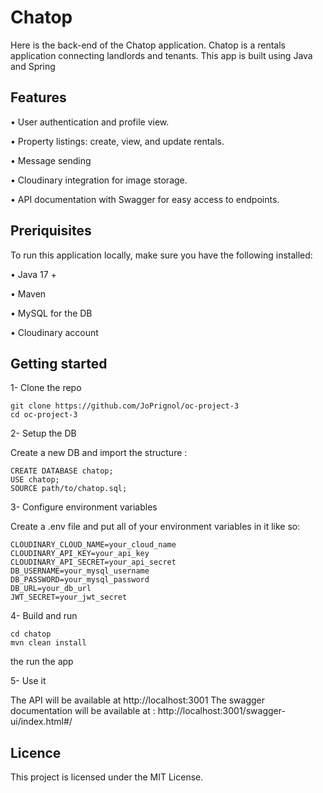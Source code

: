 # Chatop
Here is the back-end of the Chatop application. Chatop is a rentals application connecting landlords and tenants. This app is built using Java and Spring

## Features 

• User authentication and profile view.

• Property listings: create, view, and update rentals.

• Message sending

• Cloudinary integration for image storage.

• API documentation with Swagger for easy access to endpoints.


## Preriquisites

To run this application locally, make sure you have the following installed:

  • Java 17 +
  
  • Maven
  
  • MySQL for the DB
  
  • Cloudinary account
  

## Getting started

1- Clone the repo

```
git clone https://github.com/JoPrignol/oc-project-3
cd oc-project-3
```

2- Setup the DB

Create a new DB and import the structure :

```
CREATE DATABASE chatop;
USE chatop;
SOURCE path/to/chatop.sql;
```

3- Configure environment variables

Create a .env file and put all of your environment variables in it like so: 

```
CLOUDINARY_CLOUD_NAME=your_cloud_name
CLOUDINARY_API_KEY=your_api_key
CLOUDINARY_API_SECRET=your_api_secret
DB_USERNAME=your_mysql_username
DB_PASSWORD=your_mysql_password
DB_URL=your_db_url
JWT_SECRET=your_jwt_secret
```

4- Build and run 

```
cd chatop
mvn clean install
```
the run the app

5- Use it 

The API will be available at http://localhost:3001
The swagger documentation will be available at : http://localhost:3001/swagger-ui/index.html#/

## Licence 

This project is licensed under the MIT License.




